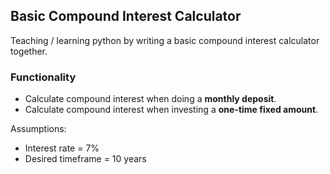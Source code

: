 ## Basic Compound Interest Calculator

Teaching / learning python by writing a basic compound interest calculator together. 

### Functionality

- Calculate compound interest when doing a **monthly deposit**.
- Calculate compound interest when investing a **one-time fixed amount**.

Assumptions:

- Interest rate = 7%
- Desired timeframe = 10 years